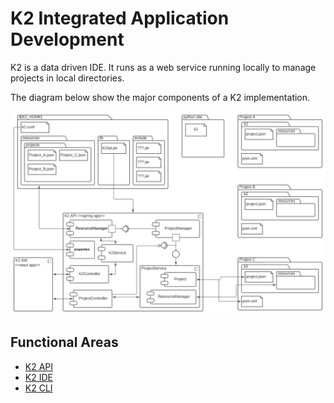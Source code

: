 # K2 Integrated Application Development 

K2 is a data driven IDE.  It runs as a web service running locally to manage projects in local directories.

The diagram below show the major components of a K2 implementation.

![](img/K2_Overview.svg)

## Functional Areas

- [K2 API](functional_areas/k2_api)
- [K2 IDE](functional_areas/k2_ide/K2_IDE.md)
- [K2 CLI](functional_areas/k2_cli/K2_CLI.md)


